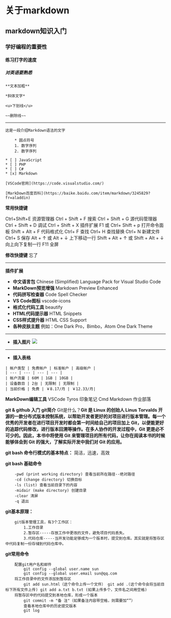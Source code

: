 # 关于markdown

## markdown知识入门

### 学好编程的重要性

#### 练习打字的速度

##### 对英语要熟悉
```
**文本加粗**
```
```
*斜体文字*
```
~~~
<u>下划线</u>
~~~
~~~
~~删除线~~
~~~

***
```
这是一段介绍Markdown语法的文字
```
```
    * 圆点符号
    1. 数字序列
    2. 数字序列
```
```
* [ ] JavaScript
* [ ] PHP
* [ ] C#
* [x] Markdown
```
```
[VSCode官网](https://code.visualstudio.com/)

[MarkDown百度百科](https://baike.baidu.com/item/markdown/3245829?fr=aladdin)
```
**常用快捷键**

Ctrl+Shift+E 资源管理器
Ctrl + Shift + F 搜索
Ctrl + Shift + G 源代码管理器
Ctrl + Shift + D 调试
Ctrl + Shift + X 插件扩展
F1 或 Ctrl+ Shift + p 打开命令面板
Shift + Alt + F 代码格式化
Ctrl+ F 查找
Ctrl+ H 查找替换
Ctrl+ N 新建文件
Ctrl+ S 保存
Alt + ↑ 或 Alt + ↓ 上下移动一行
Shift + Alt + ↑ 或 Shift + Alt + ↓ 向上向下复制一行
F11 全屏

**修改快捷键**
忘了
***
**插件扩展**
* **中文语言包** Chinese (Simplified) Language Pack for Visual Studio Code 
* **MarkDown预览增强** Markdown Preview Enhanced 
* **代码拼写检查器** Code Spell Checker 
* **VS Code图标** vscode-icons 
* **格式化代码工具** beautify 
* **HTML代码提示器** HTML Snippets 
* **CSS样式提升器** HTML CSS Support 
* **各种皮肤主题** 例如：One Dark Pro，Bimbo，Atom One Dark Theme
***
* **插入图片**
![](http://is4-ssl.mzstatic.com/image/thumb/Purple118/v4/f6/a3/f3/f6a3f3b8-8243-05ad-41f2-2fe69ae9d0d5/source/512x512bb.jpg)

***
* **插入表格**
```
| 帐户类型 | 免费帐户 | 标准帐户 | 高级帐户 |
| --- | --- | --- | --- |
| 帐户流量 | 60M | 1GB | 10GB |
| 设备数目 | 2台 | 无限制 | 无限制 |
| 当前价格 | 免费 | ￥8.17/月 | ￥12.33/月|
```

**MarkDown编辑工具**
VSCode
Tyros
印象笔记
Cmd Markdown 作业部落

**git & github 入门**
**git简介**
Git是什么？**Git 是 Linux 的创始人 Linus Torvalds 开源的一款分布式版本控制系统，以帮助开发者更好的对项目进行版本管理。每一个优秀的开发者在进行项目开发时都会第一时间给自己的项目加上 Git，以便能更好的追踪代码修改，进行版本回溯等操作。在多人协作的开发过程中，Git 更是必不可少的。因此，本书中将使用 Git 来管理项目的所有代码，让你在阅读本书的时候能够体会到 Git 的强大，了解实际开发中我们对 Git 的应用。**

**git bash 命令行模式的基本特点：**
简洁，迅速，高效 

**git bash 基础命令**

```
    -pwd (print working directory) 查看当前所在路径--绝对路径 
    -cd (change directory) 切换目标 
    -ls (list) 查看当前目录下的内容 
    -midair (make directory) 创建目录 
    -clear 清屏 
    -q 退出
```

**git基本原理：**
```
    git版本管理工具，有3个工作区：
        1.工作目录 
        2.暂存区-----存放工作中更改的文件，避免项目代码丢失。 
        3.代码仓库-----当开发功能足够成为一个版本时，提交到仓库。其实就是将暂存区中代码复制一份存储到代码仓库中。 
```
**git常用命令**
```
    配置git用户名和邮件 
        git config --global user.name sun 
        git config --global user.email sun@qq.com 
    将工作目录中的文件添加到暂存区 
        git add sun.html（这个命令上传一个文件） git add .(这个命令会将当前目标下所有文件上传) git add a.txt b.txt (如果上传多个，文件名之间用空格) 
    将暂存区中的代码提交到本地仓库，形成一个版本 
        git commit -m "备 注"（如果备注内容带空格，则需要加“”） 
        查看本地仓库中的历史提交版本 
        git log 
```

